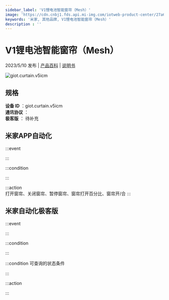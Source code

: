 ```yaml
---
sidebar_label: 'V1锂电池智能窗帘（Mesh）'
image: 'https://cdn.cnbj1.fds.api.mi-img.com/iotweb-product-center/27a6e4e026826d86c6151e8165eb8875_1678861824909.png?GalaxyAccessKeyId=AKVGLQWBOVIRQ3XLEW&Expires=9223372036854775807&Signature=wXh5E2trL9xd5lG47UN2jIIXPLY='
keywords: '米家, 其他品牌, V1锂电池智能窗帘（Mesh）'
description : ''
---
```

# V1锂电池智能窗帘（Mesh）

2023/5/10 发布 | [产品百科](https://home.mi.com/webapp/content/baike/product/index.html?model=giot.curtain.v5icm/) | [说明书](https://home.mi.com/views/introduction.html?model=giot.curtain.v5icm&region=cn)

![giot.curtain.v5icm](https://cdn.cnbj1.fds.api.mi-img.com/iotweb-product-center/27a6e4e026826d86c6151e8165eb8875_1678861824909.png?GalaxyAccessKeyId=AKVGLQWBOVIRQ3XLEW&Expires=9223372036854775807&Signature=wXh5E2trL9xd5lG47UN2jIIXPLY=)

## 规格  
> 
**设备 ID** ：giot.curtain.v5icm  
**通讯协议** ：  
**极客版**  ： 待补充 


## 米家APP自动化  

:::event  

:::

:::condition  

:::

:::action   
打开窗帘、关闭窗帘、暂停窗帘、窗帘打开百分比、窗帘开/合
:::

## 米家自动化极客版  

:::event  

:::

:::condition  

:::

:::condition 可查询的状态条件  

:::

:::action  

:::

        
